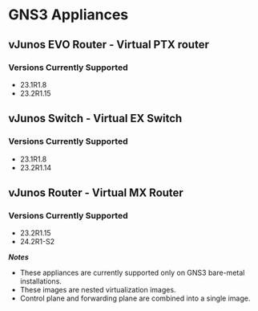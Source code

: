 # GNS3 Appliances

## vJunos EVO Router - Virtual PTX router

### Versions Currently Supported

* 23.1R1.8
* 23.2R1.15

## vJunos Switch - Virtual EX Switch

### Versions Currently Supported

* 23.1R1.8
* 23.2R1.14

## vJunos Router - Virtual MX Router

### Versions Currently Supported

* 23.2R1.15
* 24.2R1-S2

***Notes***

* These appliances are currently supported only on GNS3 bare-metal installations.
* These images are nested virtualization images.
* Control plane and forwarding plane are combined into a single image.

